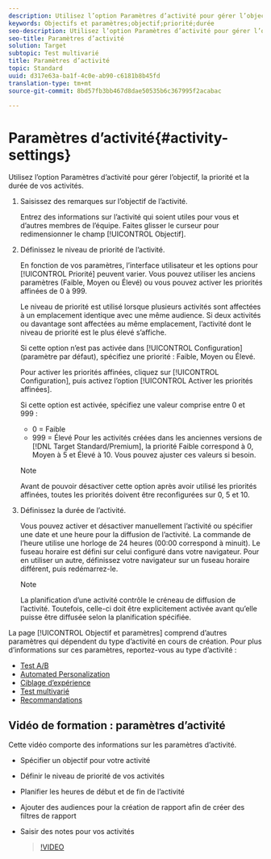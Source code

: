 ```yaml
---
description: Utilisez l’option Paramètres d’activité pour gérer l’objectif, la priorité et la durée de vos activités.
keywords: Objectifs et paramètres;objectif;priorité;durée
seo-description: Utilisez l’option Paramètres d’activité pour gérer l’objectif, la priorité et la durée de vos activités.
seo-title: Paramètres d’activité
solution: Target
subtopic: Test multivarié
title: Paramètres d’activité
topic: Standard
uuid: d317e63a-ba1f-4c0e-ab90-c6181b8b45fd
translation-type: tm+mt
source-git-commit: 8bd57fb3bb467d8dae50535b6c367995f2acabac

---
```



# Paramètres d’activité{#activity-settings}

Utilisez l’option Paramètres d’activité pour gérer l’objectif, la priorité et la durée de vos activités.

1. Saisissez des remarques sur l’objectif de l’activité.

   Entrez des informations sur l’activité qui soient utiles pour vous et d’autres membres de l’équipe. Faites glisser le curseur pour redimensionner le champ [!UICONTROL Objectif].
1. Définissez le niveau de priorité de l’activité.

   En fonction de vos paramètres, l’interface utilisateur et les options pour [!UICONTROL Priorité] peuvent varier. Vous pouvez utiliser les anciens paramètres (Faible, Moyen ou Élevé) ou vous pouvez activer les priorités affinées de 0 à 999.

   Le niveau de priorité est utilisé lorsque plusieurs activités sont affectées à un emplacement identique avec une même audience. Si deux activités ou davantage sont affectées au même emplacement, l’activité dont le niveau de priorité est le plus élevé s’affiche.

   Si cette option n’est pas activée dans [!UICONTROL Configuration] (paramètre par défaut), spécifiez une priorité : Faible, Moyen ou Élevé.

   Pour activer les priorités affinées, cliquez sur [!UICONTROL Configuration], puis activez l’option [!UICONTROL Activer les priorités affinées].

   Si cette option est activée, spécifiez une valeur comprise entre 0 et 999 :

   * 0 = Faible
   * 999 = Élevé
   Pour les activités créées dans les anciennes versions de [!DNL Target Standard/Premium], la priorité Faible correspond à 0, Moyen à 5 et Élevé à 10. Vous pouvez ajuster ces valeurs si besoin.

   >[!NOTE]
   >
   >Avant de pouvoir désactiver cette option après avoir utilisé les priorités affinées, toutes les priorités doivent être reconfigurées sur 0, 5 et 10.

1. Définissez la durée de l’activité.

   Vous pouvez activer et désactiver manuellement l’activité ou spécifier une date et une heure pour la diffusion de l’activité. La commande de l’heure utilise une horloge de 24 heures (00:00 correspond à minuit). Le fuseau horaire est défini sur celui configuré dans votre navigateur. Pour en utiliser un autre, définissez votre navigateur sur un fuseau horaire différent, puis redémarrez-le.

   >[!NOTE]
   >
   >La planification d’une activité contrôle le créneau de diffusion de l’activité. Toutefois, celle-ci doit être explicitement activée avant qu’elle puisse être diffusée selon la planification spécifiée.

La page [!UICONTROL Objectif et paramètres] comprend d’autres paramètres qui dépendent du type d’activité en cours de création. Pour plus d’informations sur ces paramètres, reportez-vous au type d’activité :

* [Test A/B](../c-activities/t-test-ab/t-test-create-ab/ab-goals-and-settings.md#reference_B25389FD6F3A4989801E740364B089CC)
* [Automated Personalization](../c-activities/t-automated-personalization/automated-personalization.md#task_8AAF837796D74CF893CA2F88BA1491C9)
* [Ciblage d’expérience](../c-activities/t-experience-target/t-xt-create/xt-goals-and-settings.md#reference_B25389FD6F3A4989801E740364B089CC)
* [Test multivarié](../c-activities/c-multivariate-testing/t-create-multivariate-test/goals-and-settings.md#reference_B25389FD6F3A4989801E740364B089CC)
* [Recommandations](../c-recommendations/t-create-recs-activity/recs-activity-settings.md#reference_3FDA8388CEEC4159949151C1829E2FBB)

## Vidéo de formation : paramètres d’activité

Cette vidéo comporte des informations sur les paramètres d’activité.

* Spécifier un objectif pour votre activité
* Définir le niveau de priorité de vos activités
* Planifier les heures de début et de fin de l’activité
* Ajouter des audiences pour la création de rapport afin de créer des filtres de rapport
* Saisir des notes pour vos activités

   >[!VIDEO](https://video.tv.adobe.com/v/17381?captions=fre_fr)
